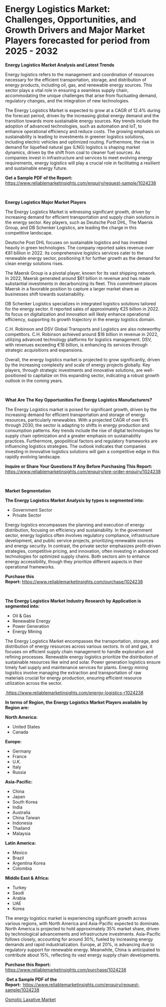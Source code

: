 <p><h1>Energy Logistics Market: Challenges, Opportunities, and Growth Drivers and Major Market Players forecasted for period from 2025 - 2032</h1></p><p><strong>Energy Logistics Market Analysis and Latest Trends</strong></p>
<p><p>Energy logistics refers to the management and coordination of resources necessary for the efficient transportation, storage, and distribution of energy products, including oil, gas, and renewable energy sources. This sector plays a vital role in ensuring a seamless supply chain, accommodating the unique challenges that arise from fluctuating demand, regulatory changes, and the integration of new technologies. </p><p>The Energy Logistics Market is expected to grow at a CAGR of 12.4% during the forecast period, driven by the increasing global energy demand and the transition towards more sustainable energy sources. Key trends include the adoption of advanced technologies, such as automation and IoT, to enhance operational efficiency and reduce costs. The growing emphasis on sustainability is leading to investments in greener logistics solutions, including electric vehicles and optimized routing. Furthermore, the rise in demand for liquefied natural gas (LNG) logistics is shaping market dynamics, driven by the shift from coal to cleaner fuel sources. As companies invest in infrastructure and services to meet evolving energy requirements, energy logistics will play a crucial role in facilitating a resilient and sustainable energy future.</p></p>
<p><strong>Get a Sample PDF of the Report:&nbsp;</strong> <a href="https://www.reliablemarketinsights.com/enquiry/request-sample/1024238?utm_campaign=2769&utm_medium=2&utm_source=Github&utm_content=ia&utm_term=06032025&utm_id=energy-logistics">https://www.reliablemarketinsights.com/enquiry/request-sample/1024238</a></p>
<p>&nbsp;</p>
<p><strong>Energy Logistics Major Market Players</strong></p>
<p><p>The Energy Logistics Market is witnessing significant growth, driven by increasing demand for efficient transportation and supply chain solutions in the energy sector. Key players, such as Deutsche Post DHL, The Maersk Group, and DB Schenker Logistics, are leading the charge in this competitive landscape.</p><p>Deutsche Post DHL focuses on sustainable logistics and has invested heavily in green technologies. The company reported sales revenue over €81 billion in 2022. Its comprehensive logistics services cater to the renewable energy sector, positioning it for further growth as the demand for clean energy solutions rises.</p><p>The Maersk Group is a pivotal player, known for its vast shipping network. In 2022, Maersk generated around $61 billion in revenue and has made substantial investments in decarbonizing its fleet. This commitment places Maersk in a favorable position to capture a larger market share as businesses shift towards sustainability.</p><p>DB Schenker Logistics specializes in integrated logistics solutions tailored for the energy sector. It reported sales of approximately €25 billion in 2022. Its focus on digitalization and innovation will likely enhance operational efficiency, supporting its growth trajectory in the energy logistics domain.</p><p>C.H. Robinson and DSV Global Transports and Logistics are also noteworthy competitors. C.H. Robinson achieved around $18 billion in revenue in 2022, utilizing advanced technology platforms for logistics management. DSV, with revenues exceeding €18 billion, is enhancing its services through strategic acquisitions and expansions.</p><p>Overall, the energy logistics market is projected to grow significantly, driven by the increasing complexity and scale of energy projects globally. Key players, through strategic investments and innovative solutions, are well-positioned to capitalize on this expanding sector, indicating a robust growth outlook in the coming years.</p></p>
<p>&nbsp;</p>
<p><strong>What Are The Key Opportunities For Energy Logistics Manufacturers?</strong></p>
<p><p>The Energy Logistics market is poised for significant growth, driven by the increasing demand for efficient transportation and storage of energy resources, particularly renewables. With a projected CAGR of over 6% through 2030, the sector is adapting to shifts in energy production and consumption patterns. Key trends include the rise of digital technologies for supply chain optimization and a greater emphasis on sustainability practices. Furthermore, geopolitical factors and regulatory frameworks are influencing logistics strategies. The outlook indicates that companies investing in innovative logistics solutions will gain a competitive edge in this rapidly evolving landscape.</p></p>
<p><strong>Inquire or Share Your Questions If Any Before Purchasing This Report:</strong> <a href="https://www.reliablemarketinsights.com/enquiry/pre-order-enquiry/1024238?utm_campaign=2769&utm_medium=2&utm_source=Github&utm_content=ia&utm_term=06032025&utm_id=energy-logistics">https://www.reliablemarketinsights.com/enquiry/pre-order-enquiry/1024238</a></p>
<p>&nbsp;</p>
<p><strong>Market Segmentation</strong></p>
<p><strong>The Energy Logistics Market Analysis by types is segmented into:</strong></p>
<p><ul><li>Government Sector</li><li>Private Sector</li></ul></p>
<p><p>Energy logistics encompasses the planning and execution of energy distribution, focusing on efficiency and sustainability. In the government sector, energy logistics often involves regulatory compliance, infrastructure development, and public service projects, prioritizing renewable sources and energy security. In contrast, the private sector emphasizes profit-driven strategies, competitive pricing, and innovation, often investing in advanced technologies for optimized supply chains. Both sectors aim to enhance energy accessibility, though they prioritize different aspects in their operational frameworks.</p></p>
<p><strong>Purchase this Report:&nbsp;</strong><a href="https://www.reliablemarketinsights.com/purchase/1024238?utm_campaign=2769&utm_medium=2&utm_source=Github&utm_content=ia&utm_term=06032025&utm_id=energy-logistics">https://www.reliablemarketinsights.com/purchase/1024238</a></p>
<p>&nbsp;</p>
<p><strong>The Energy Logistics Market Industry Research by Application is segmented into:</strong></p>
<p><ul><li>Oil & Gas</li><li>Renewable Energy</li><li>Power Generation</li><li>Energy Mining</li></ul></p>
<p><p>The Energy Logistics Market encompasses the transportation, storage, and distribution of energy resources across various sectors. In oil and gas, it focuses on efficient supply chain management to handle exploration and refining processes. Renewable energy logistics prioritize the distribution of sustainable resources like wind and solar. Power generation logistics ensure timely fuel supply and maintenance services for plants. Energy mining logistics involve managing the extraction and transportation of raw materials crucial for energy production, ensuring efficient resource utilization across the sector.</p></p>
<p><a href="https://www.reliablemarketinsights.com/energy-logistics-r1024238?utm_campaign=2769&utm_medium=2&utm_source=Github&utm_content=ia&utm_term=06032025&utm_id=energy-logistics">&nbsp;https://www.reliablemarketinsights.com/energy-logistics-r1024238</a></p>
<p><strong>In terms of Region, the Energy Logistics Market Players available by Region are:</strong></p>
<p>
    <p> <strong> North America: </strong>
        <ul>
            <li>United States</li>
            <li>Canada</li>
        </ul>
        </p> 
    <p> <strong> Europe: </strong>
        <ul>
            <li>Germany</li>
            <li>France</li>
            <li>U.K.</li>
            <li>Italy</li>
            <li>Russia</li>
        </ul>
        </p> 
    <p> <strong> Asia-Pacific: </strong>
        <ul>
            <li>China</li>
            <li>Japan</li>
            <li>South Korea</li>
            <li>India</li>
            <li>Australia</li>
            <li>China Taiwan</li>
            <li>Indonesia</li>
            <li>Thailand</li>
            <li>Malaysia</li>
        </ul>
        </p> 
    <p> <strong> Latin America: </strong>
        <ul>
            <li>Mexico</li>
            <li>Brazil</li>
            <li>Argentina Korea</li>
            <li>Colombia</li>
        </ul>
        </p> 
    <p> <strong> Middle East & Africa: </strong>
        <ul>
            <li>Turkey</li>
            <li>Saudi</li>
            <li>Arabia</li>
            <li>UAE</li>
            <li>Korea</li>
        </ul>
    </p>
    </p>
<p><p>The energy logistics market is experiencing significant growth across various regions, with North America and Asia-Pacific expected to dominate. North America is projected to hold approximately 35% market share, driven by technological advancements and infrastructure investments. Asia-Pacific follows closely, accounting for around 30%, fueled by increasing energy demands and rapid industrialization. Europe, at 20%, is advancing due to regulatory support for renewable energy. Meanwhile, China is anticipated to contribute about 15%, reflecting its vast energy supply chain developments.</p></p>
<p><strong>Purchase this Report: </strong><a href="https://www.reliablemarketinsights.com/purchase/1024238?utm_campaign=2769&utm_medium=2&utm_source=Github&utm_content=ia&utm_term=06032025&utm_id=energy-logistics">https://www.reliablemarketinsights.com/purchase/1024238</a></p>
<p>&nbsp;<strong>Get a Sample PDF of the Report:&nbsp;&nbsp;</strong><a href="https://www.reliablemarketinsights.com/enquiry/request-sample/1024238?utm_campaign=2769&utm_medium=2&utm_source=Github&utm_content=ia&utm_term=06032025&utm_id=energy-logistics">https://www.reliablemarketinsights.com/enquiry/request-sample/1024238</a></p>
<p><strong></strong></p>
<p><p><a href="https://github.com/organophelia8282/Market-Research-Report-List-1/blob/main/osmotic-laxative-market.md?utm_campaign=2769&utm_medium=2&utm_source=Github&utm_content=ia&utm_term=06032025&utm_id=energy-logistics">Osmotic Laxative Market</a></p></p>